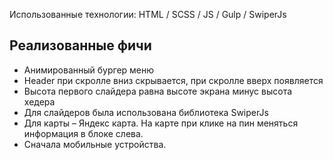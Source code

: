 Использованные технологии: HTML / SCSS / JS / Gulp / SwiperJs

## Реализованные фичи

- Анимированный бургер меню
- Header при скролле вниз скрывается, при скролле вверх появляется
- Высота первого слайдера равна высоте экрана минус высота хедера
- Для слайдеров была использована библиотека SwiperJs
- Для карты – Яндекс карта. На карте при клике на пин меняться информация в блоке слева.
- Сначала мобильные устройства.
